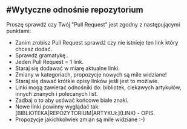 #Wytyczne odnośnie repozytorium
---
 Proszę sprawdź czy Twój "Pull Request" jest zgodny z następującymi punktami:

* Zanim zrobisz Pull Request sprawdź czy nie istnieje ten link który chcesz dodać.
* Sprawdź gramatykę..
* Jeden Pull Request = 1 link.
* Staraj się dodawać w miarę aktualne linki.
* Zmiany w kategoriach, propozycje nowych są mile widziane!
* Staraj się dawać krótkie opisy linków jeśli jest to możlwie.
* Linki mogą zawierać odnośniki do: bibliotek, ciekawych artykułów, innych znanych i polecanych list.
* Zadbaj o to aby usówać końcowe białe znaki.
* Nowe linki powinny wyglądać tak: \[BIBLIOTEKA|REPOZYTORIUM|ARTYKUŁ\]\(LINK\) - OPIS. 
* Propozycje jakichkolwiek zmian są mile widziane :-)
